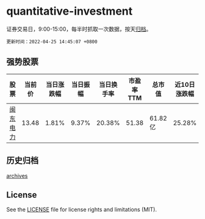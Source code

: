# quantitative-investment

证券交易日，9:00-15:00，每半时抓取一次数据，按天[归档](archives)。

`更新时间：2022-04-25 14:45:07 +0800`

## 强势股票

|股票|当前价|当日涨跌幅|当日振幅|当日换手率|市盈率TTM|总市值|近10日涨跌幅|
|----|----|----|----|----|----|----|----|
|[闽东电力](https://xueqiu.com/S/SZ000993)|13.48|1.81%|9.37%|20.38%|51.38|61.82亿|25.28%|

## 历史归档

[archives](archives)

## License

See the [LICENSE](LICENSE) file for license rights and limitations (MIT).